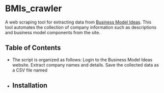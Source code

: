 # BMIs_crawler
A web scraping tool for extracting data from [Business Model Ideas](https://www.businessmodelideas.com). This tool automates the collection of company information such as descriptions and business model components from the site.

## Table of Contents
* The script is organized as follows: 
Login to the Business Model Ideas website.
Extract company names and details.
Save the collected data as a CSV file named

- ## Installation
